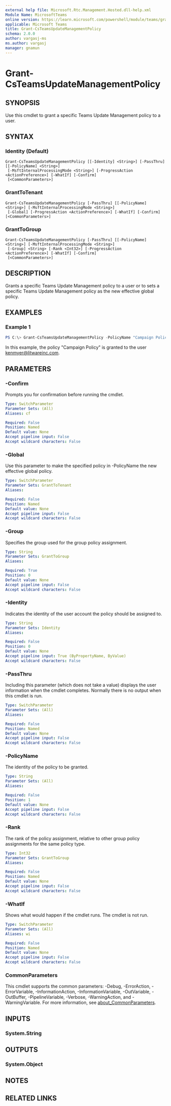 ```yaml
---
external help file: Microsoft.Rtc.Management.Hosted.dll-help.xml
Module Name: MicrosoftTeams
online version: https://learn.microsoft.com/powershell/module/teams/grant-csteamsupdatemanagementpolicy
applicable: Microsoft Teams
title: Grant-CsTeamsUpdateManagementPolicy
schema: 2.0.0
author: vargasj-ms
ms.author: vargasj
manager: gnamun
---
```


# Grant-CsTeamsUpdateManagementPolicy

## SYNOPSIS
Use this cmdlet to grant a specific Teams Update Management policy to a user.

## SYNTAX

### Identity (Default)
```
Grant-CsTeamsUpdateManagementPolicy [[-Identity] <String>] [-PassThru] [[-PolicyName] <String>]
 [-MsftInternalProcessingMode <String>] [-ProgressAction <ActionPreference>] [-WhatIf] [-Confirm]
 [<CommonParameters>]
```

### GrantToTenant
```
Grant-CsTeamsUpdateManagementPolicy [-PassThru] [[-PolicyName] <String>] [-MsftInternalProcessingMode <String>]
 [-Global] [-ProgressAction <ActionPreference>] [-WhatIf] [-Confirm] [<CommonParameters>]
```

### GrantToGroup
```
Grant-CsTeamsUpdateManagementPolicy [-PassThru] [[-PolicyName] <String>] [-MsftInternalProcessingMode <String>]
 [-Group] <String> [-Rank <Int32>] [-ProgressAction <ActionPreference>] [-WhatIf] [-Confirm]
 [<CommonParameters>]
```

## DESCRIPTION
Grants a specific Teams Update Management policy to a user or to sets a specific Teams Update Management policy as the new effective global policy.

## EXAMPLES

### Example 1
```powershell
PS C:\> Grant-CsTeamsUpdateManagementPolicy -PolicyName "Campaign Policy" -Identity kenmyer@litwareinc.com
```

In this example, the policy "Campaign Policy" is granted to the user kenmyer@litwareinc.com.

## PARAMETERS

### -Confirm
Prompts you for confirmation before running the cmdlet.

```yaml
Type: SwitchParameter
Parameter Sets: (All)
Aliases: cf

Required: False
Position: Named
Default value: None
Accept pipeline input: False
Accept wildcard characters: False
```

### -Global
Use this parameter to make the specified policy in -PolicyName the new effective global policy.

```yaml
Type: SwitchParameter
Parameter Sets: GrantToTenant
Aliases:

Required: False
Position: Named
Default value: None
Accept pipeline input: False
Accept wildcard characters: False
```

### -Group
Specifies the group used for the group policy assignment.

```yaml
Type: String
Parameter Sets: GrantToGroup
Aliases:

Required: True
Position: 0
Default value: None
Accept pipeline input: False
Accept wildcard characters: False
```

### -Identity
Indicates the identity of the user account the policy should be assigned to. 

```yaml
Type: String
Parameter Sets: Identity
Aliases:

Required: False
Position: 0
Default value: None
Accept pipeline input: True (ByPropertyName, ByValue)
Accept wildcard characters: False
```

### -PassThru
Including this parameter (which does not take a value) displays the user information when the cmdlet completes. Normally there is no output when this cmdlet is run.

```yaml
Type: SwitchParameter
Parameter Sets: (All)
Aliases:

Required: False
Position: Named
Default value: None
Accept pipeline input: False
Accept wildcard characters: False
```

### -PolicyName
The identity of the policy to be granted.

```yaml
Type: String
Parameter Sets: (All)
Aliases:

Required: False
Position: 1
Default value: None
Accept pipeline input: False
Accept wildcard characters: False
```

### -Rank
The rank of the policy assignment, relative to other group policy assignments for the same policy type.

```yaml
Type: Int32
Parameter Sets: GrantToGroup
Aliases:

Required: False
Position: Named
Default value: None
Accept pipeline input: False
Accept wildcard characters: False
```

### -WhatIf
Shows what would happen if the cmdlet runs.
The cmdlet is not run.

```yaml
Type: SwitchParameter
Parameter Sets: (All)
Aliases: wi

Required: False
Position: Named
Default value: None
Accept pipeline input: False
Accept wildcard characters: False
```

### CommonParameters
This cmdlet supports the common parameters: -Debug, -ErrorAction, -ErrorVariable, -InformationAction, -InformationVariable, -OutVariable, -OutBuffer, -PipelineVariable, -Verbose, -WarningAction, and -WarningVariable. For more information, see [about_CommonParameters](http://go.microsoft.com/fwlink/?LinkID=113216).

## INPUTS

### System.String

## OUTPUTS

### System.Object
## NOTES

## RELATED LINKS

